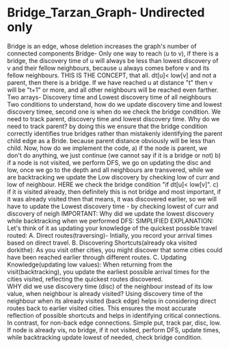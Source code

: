 # Bridge_Tarzan_Graph-  Undirected only
Bridge is an edge, whose deletion increases the graph's number of connected components
Bridge- Only one way to reach (u to v), if there is a bridge, the discovery time of u will always be less than lowest discovery of v and their fellow neighbours, because u always comes before v and its fellow neighbours. THIS IS THE CONCEPT, that all. 
dt[u]< low[v] and not a parent, then there is a bridge. If we have reached u at distance "t" then v will be "t+1" or more, and all other neighbours will be reached even farther. 
Two arrays- Discovery time and Lowest discovery time of all neighbours
Two conditions to understand, how do we update discovery time and lowest discovery timee, second one is when do we check the bridge condition. 
We need to track parent, discovery time and lowest discovery time. Why do we need to track parent? by doing this we ensure that the bridge condition correctly identifies true bridges rather than mistakenly identifying the parent child edge as a Bride. because parent distance obviously will be less than child. 
Now, how do we implement the code, a) if the node is parent, we don't do anything, we just continue (we cannot say if it is a bridge or not) b) if a node is not visited, we perform DFS, we go on updating the disc and low, once we go to the depth and all neighbours are transvered, while we are backtracking we update the Low discovery by checking low of curr and low of neighbour. HERE we check the bridge condition  "if dt[u]< low[v]". c)   if it is visited already, then definitely this is not bridge and most important, if it was already visited then that means, it was discovered earlier, so  we will have to update the Lowest discovery time - by checking lowest of curr and discovery of neigh
IMPORTANT: Why did we update the lowest discovery while backtracking when we performed DFS: SIMPLIFIED EXPLANATION: Let's think of it as updating your knowledge of the quickest possible travel routed: A. Direct routes(traversing)- Intially, you record your arrival times based on direct travel. B. Discovering Shortcuts(already oka visited dorkithe): As you visit other cities, you might discover that some cities could have been reached earlier through different routes. C. Updating Knowledge(updating low values): When returning from the visit(backtracking), you update the earliest possible arrival times for the cities visited, reflecting the quickest routes discovered.       
WHY did we use discovery time (disc) of the neighbour instead of its low value, when neighbour is already visited? Using discovery time of the neighbour when its already visited (back edge) helps in considering direct routes back to earlier visited cities. This ensures the most accurate reflection of possible shortcuts and helps in identifying critical connections. In contrast, for non-back edge connections. 
Simple put, track par, disc, low. If node is already vis, no bridge, if it not visited, perform DFS, update times, while backtracking update lowest of needed, check bridge condition.
